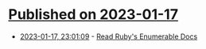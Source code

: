 # [Published on 2023-01-17](index.md)

* [2023-01-17, 23:01:09](https://lobste.rs/s/ifu4vg/read_ruby_s_enumerable_docs) - [Read Ruby's Enumerable Docs](https://calebhearth.com/l/ruby-enumerable)
